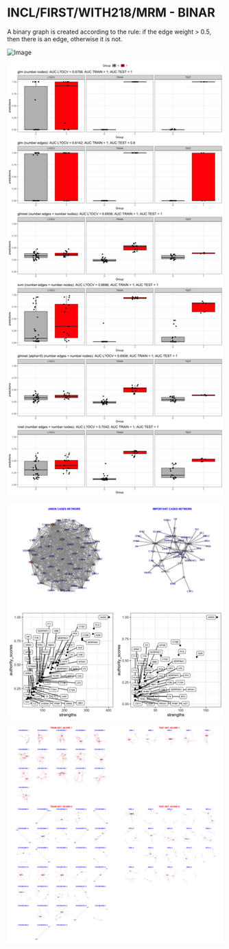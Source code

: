 # INCL/FIRST/WITH218/MRM - BINAR

A binary graph is created according to the rule: if the edge weight > 0.5, then there is an edge, otherwise it is not.

![Image](InclDNI_First_MRM_patients_networks_BINAR.png)

![Image](InclDNI_First_MRM_nodes_and_edges_binar.png)

![Image](InclDNI_First_MRM_SUM_CASES.png)

![Image](InclDNI_First_MRM_patients_networks_BINAR_FILTERED.png)

